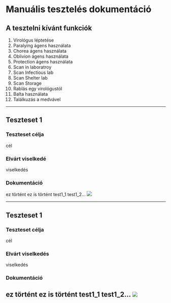 # Manuális tesztelés dokumentáció 

## A tesztelni kívánt funkciók 
1. Virológus léptetése
2. Paralying ágens használata
3. Chorea ágens használata
4. Oblivion ágens használata
5. Protection ágens használata
6. Scan in laboratroy
7. Scan Infectious lab
8. Scan Shelter lab
9. Scan Storage
10. Rablás egy virológustól
11. Balta használata
12. Találkuzás a medvável
---
## Teszteset 1
### Teszteset célja
cél
### Elvárt viselkedé
viselkedés
### Dokumentáció 
ez történt 
ez is történt
test1_1
test1_2...
![](manualTests/test.png)

---
## Teszteset 1
### Teszteset célja
cél
### Elvárt viselkedés
viselkedés
### Dokumentáció 
ez történt 
ez is történt
test1_1
test1_2...
![](manualTests/test.png)
---